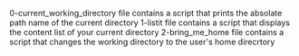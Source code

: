 0-current_working_directory file contains a script that prints the absolate path name of the current directory
1-listit file contains a script that displays the content list of your current directory
2-bring_me_home file contains a script that changes the working directory to the user's home direcrtory
